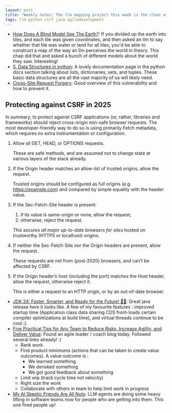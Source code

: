 ```yaml
---
layout: post
title: "Weekly notes: The llm mapping project this week is the clear winner"
tags: llm python csrf java agiledevelopment
---
```


* [How Does A Blind Model See The Earth?](https://outsidetext.substack.com/p/how-does-a-blind-model-see-the-earth): If you divided up the earth into tiles, and each tile was given coordinates, and then asked an llm to say whether that tile was water or land for all tiles, you'd be able to construct a map of the way an llm perceives the world in theory. This chap did that and asked a bunch of different models about the world they saw. Interesting!
* [5. Data Structures in python](https://docs.python.org/3/tutorial/datastructures.html#): A lovely documentation page in the python docs section talking about lists, dictionaries, sets, and tuples. These basic data structures are all the vast majority of us will likely need.
* [Cross-Site Request Forgery](https://words.filippo.io/csrf/): Good overview of this vulnerability and how to prevent it.

## Protecting against CSRF in 2025

In summary, to protect against CSRF applications (or, rather, libraries and frameworks) should reject cross-origin non-safe browser requests. The most developer-friendly way to do so is using primarily Fetch metadata, which requires no extra instrumentation or configuration.

1. Allow all GET, HEAD, or OPTIONS requests.

    These are safe methods, and are assumed not to change state at various layers of the stack already.

2. If the Origin header matches an allow-list of trusted origins, allow the request.

   Trusted origins should be configured as full origins (e.g. https://example.com) and compared by simple equality with the header value.

3. If the Sec-Fetch-Site header is present:
    1. if its value is same-origin or none, allow the request;
    2. otherwise, reject the request.

   _This secures all major up-to-date browsers for sites_ hosted on trustworthy (HTTPS or localhost) origins.

4. If neither the Sec-Fetch-Site nor the Origin headers are present, allow the request.

    These requests are not from (post-2020) browsers, and can’t be affected by CSRF.

5. If the Origin header’s host (including the port) matches the Host header, allow the request, otherwise reject it.

    This is either a request to an HTTP origin, or by an out-of-date browser.

* [JDK 24: Faster, Smarter, and Ready for the Future! 🚀🚀](https://medium.com/@aichalaafia1/jdk-24-faster-smarter-and-ready-for-the-future-aa2430d9fafa): Great java release here it looks like. A few of my favourite features : improved startup time (Application class data sharing CDS front-loads certain compiler optimizations at build time), and virtual threads continue to be cool :).
* [Five Practical Tips for Any Team to Reduce Risks, Increase Agility, and Deliver Value](https://www.jrothman.com/mpd/2025/08/five-practical-tips-for-any-team-to-reduce-risks-increase-agility-and-deliver-value/): Found an agile leader / coach blog today. Followed several links already! :)
  * Rank work
  * Find product minimums (actions that can be taken to create value outcomes). A value outcome is :
    * We learned something
    * We derisked something
    * We got good feedback about something
  * Limit wip (track cycle time not velocity)
  * Right size the work
  * Collaborate with others in team to help limit work in progress
* [My AI Skeptic Friends Are All Nuts](https://fly.io/blog/youre-all-nuts/): LLM agents are doing some heavy lifting in software teams now for people who are getting into them. This one fired people up!
